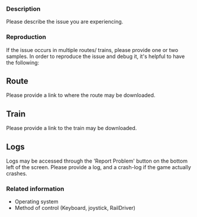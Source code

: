 ### Description

Please describe the issue you are experiencing.

### Reproduction

If the issue occurs in multiple routes/ trains, please provide one or two samples.
In order to reproduce the issue and debug it, it's helpful to have the following:

## Route

Please provide a link to where the route may be downloaded.

## Train

Please provide a link to the train may be downloaded.

## Logs

Logs may be accessed through the 'Report Problem' button on the bottom left of the screen.
Please provide a log, and a crash-log if the game actually crashes.

### Related information 

* Operating system
* Method of control (Keyboard, joystick, RailDriver)
